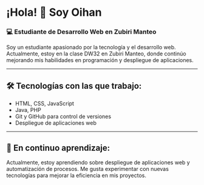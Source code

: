 # ¡Hola! 👋 Soy Oihan

### 💻 Estudiante de Desarrollo Web en Zubiri Manteo

Soy un estudiante apasionado por la tecnología y el desarrollo web. Actualmente, estoy en la clase DW32 en Zubiri Manteo, donde continúo mejorando mis habilidades en programación y despliegue de aplicaciones.

---

## 🛠️ Tecnologías con las que trabajo:
- HTML, CSS, JavaScript
- Java, PHP
- Git y GitHub para control de versiones
- Despliegue de aplicaciones web

---

## 🌱 En continuo aprendizaje:
Actualmente, estoy aprendiendo sobre despliegue de aplicaciones web y automatización de procesos. Me gusta experimentar con nuevas tecnologías para mejorar la eficiencia en mis proyectos.


